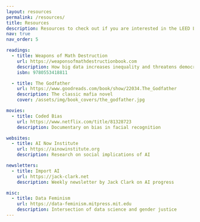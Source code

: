 ```yaml
---
layout: resources
permalink: /resources/
title: Resources
description: Resources to check out if you are interested in the LEED Lab's work.
nav: true
nav_order: 5

readings:
  - title: Weapons of Math Destruction
    url: https://weaponsofmathdestructionbook.com
    description: How big data increases inequality and threatens democracy
    isbn: 9780553418811

  - title: The Godfather
    url: https://www.goodreads.com/book/show/22034.The_Godfather
    description: The classic mafia novel
    cover: /assets/img/book_covers/the_godfather.jpg

movies:
  - title: Coded Bias
    url: https://www.netflix.com/title/81328723
    description: Documentary on bias in facial recognition

websites:
  - title: AI Now Institute
    url: https://ainowinstitute.org
    description: Research on social implications of AI

newsletters:
  - title: Import AI
    url: https://jack-clark.net
    description: Weekly newsletter by Jack Clark on AI progress

misc:
  - title: Data Feminism
    url: https://data-feminism.mitpress.mit.edu
    description: Intersection of data science and gender justice
---
```

